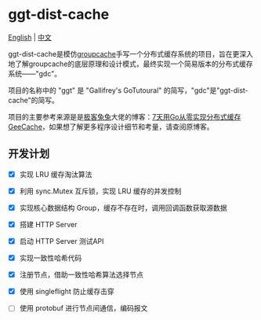 # ggt-dist-cache
[English](README.md) | [中文](README_zh.md)

ggt-dist-cache是模仿[groupcache](https://github.com/golang/groupcache)手写一个分布式缓存系统的项目，旨在更深入地了解groupcache的底层原理和设计模式，最终实现一个简易版本的分布式缓存系统——"gdc"。

项目的名称中的 "ggt" 是 "Gallifrey's GoTutoural" 的简写，"gdc"是"ggt-dist-cache"的简写。

项目的主要参考来源是是[极客兔兔](https://geektutu.com/)大佬的博客：[7天用Go从零实现分布式缓存GeeCache](https://geektutu.com/post/geecache.html)，如果想了解更多程序设计细节和考量，请查阅原博客。

## 开发计划

- [x] 实现 LRU 缓存淘汰算法
- [x] 利用 sync.Mutex 互斥锁，实现 LRU 缓存的并发控制
- [x] 实现核心数据结构 Group，缓存不存在时，调用回调函数获取源数据
- [x] 搭建 HTTP Server
- [x] 启动 HTTP Server 测试API
- [x] 实现一致性哈希代码
- [x] 注册节点，借助一致性哈希算法选择节点
- [x] 使用 singleflight 防止缓存击穿
- [ ] 使用 protobuf 进行节点间通信，编码报文

